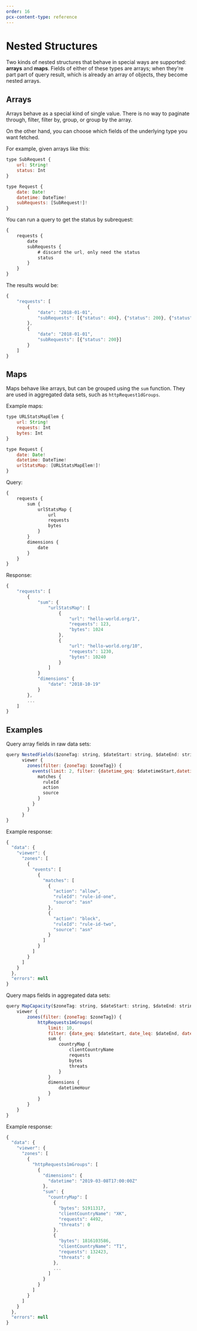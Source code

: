 ```yaml
---
order: 16
pcx-content-type: reference
---
```


# Nested Structures

Two kinds of nested structures that behave in special ways are supported: **arrays** and **maps**. Fields of either of these types are arrays; when they're part part of query result, which is already an array of objects, they become nested arrays.

## Arrays

Arrays behave as a special kind of single value. There is no way to paginate through, filter, filter by, group, or group by the array.

On the other hand, you can choose which fields of the underlying type you want fetched.

For example, given arrays like this:

```javascript
type SubRequest {
    url: String!
    status: Int
}

type Request {
    date: Date!
    datetime: DateTime!
    subRequests: [SubRequest!]!
}
```

You can run a query to get the status by subrequest:

```javascript
{
    requests {
        date
        subRequests {
            # discard the url, only need the status
            status
        }
    }
}
```

The results would be:

```javascript
{
    "requests": [
        {
            "date": "2018-01-01",
            "subRequests": [{"status": 404}, {"status": 200}, {"status": 404}]
        },
        {
            "date": "2018-01-01",
            "subRequests": [{"status": 200}]
        }
    ]
}
```

## Maps

Maps behave like arrays, but can be grouped using the `sum` function. They are used in aggregated data sets, such as `httpRequest1dGroups`.

Example maps:

```javascript
type URLStatsMapElem {
    url: String!
    requests: Int
    bytes: Int
}

type Request {
    date: Date!
    datetime: DateTime!
    urlStatsMap: [URLStatsMapElem!]!
}
```

Query:

```javascript
{
    requests {
        sum {
            urlStatsMap {
                url
                requests
                bytes
            }
        }
        dimensions {
            date
        }
    }
}
```

Response:

```javascript
{
    "requests": [
        {
            "sum": {
                "urlStatsMap": [
                    {
                        "url": "hello-world.org/1",
                        "requests": 123,
                        "bytes": 1024
                    },
                    {
                        "url": "hello-world.org/10",
                        "requests": 1230,
                        "bytes": 10240
                    }
                ]
            }
            "dimensions" {
                "date": "2018-10-19"
            }
        },
        ...
    ]
}
```

## Examples

Query array fields in raw data sets:

```javascript
query NestedFields($zoneTag: string, $dateStart: string, $dateEnd: string, $datetimeStart: string, $datetimeEnd: string) {
      viewer {
        zones(filter: {zoneTag: $zoneTag}) {
          events(limit: 2, filter: {datetime_geq: $datetimeStart,datetime_leq: $datetimeEnd}){
            matches {
              ruleId
              action
              source
            }
          }
        }
      }
}
```

Example response:

```javascript
{
  "data": {
    "viewer": {
      "zones": [
        {
          "events": [
            {
              "matches": [
                {
                  "action": "allow",
                  "ruleId": "rule-id-one",
                  "source": "asn"
                },
                {
                  "action": "block",
                  "ruleId": "rule-id-two",
                  "source": "asn"
                }
              ]
            }
          ]
        }
      ]
    }
  },
  "errors": null
}
```

Query maps fields in aggregated data sets:

```javascript
query MapCapacity($zoneTag: string, $dateStart: string, $dateEnd: string, $datetimeStart: string, $datetimeEnd: string) {
    viewer {
        zones(filter: {zoneTag: $zoneTag}) {
            httpRequests1mGroups(
                limit: 10,
                filter: {date_geq: $dateStart, date_leq: $dateEnd, datetime_geq: $datetimeStart, datetime_lt: $datetimeEnd}) {
                sum {
                    countryMap {
                        clientCountryName
                        requests
                        bytes
                        threats
                    }
                }
                dimensions {
                    datetimeHour
                }
            }
        }
    }
}
```

Example response:

```javascript
{
  "data": {
    "viewer": {
      "zones": [
        {
          "httpRequests1mGroups": [
            {
              "dimensions": {
                "datetime": "2019-03-08T17:00:00Z"
              },
              "sum": {
                "countryMap": [
                  {
                    "bytes": 51911317,
                    "clientCountryName": "XK",
                    "requests": 4492,
                    "threats": 0
                  },
                  {
                    "bytes": 1816103586,
                    "clientCountryName": "T1",
                    "requests": 132423,
                    "threats": 0
                  },
                  ...
                ]
              }
            }
          ]
        }
      ]
    }
  },
  "errors": null
}
```
